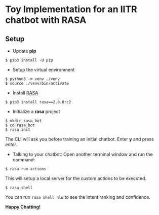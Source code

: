 # Toy Implementation for an IITR chatbot with RASA

## Setup

- Update **pip**
```
$ pip3 install -U pip

```

- Setup the virtual environment
```
$ python3 -m venv ./venv
$ source ./venv/bin/activate
```

- Install [RASA](https://rasa.com/docs/rasa/)
```
$ pip3 install rasa==2.0.0rc2
```

- Initialize a **rasa** project
```
$ mkdir rasa_bot
$ cd rasa_bot
$ rasa init
```
The CLI will ask you before training an initial chatbot. Enter **y** and press *enter*.

- Talking to your chatbot: Open another terminal window and run the command:
```
$ rasa run actions
```
This will setup a local server for the custom actions to be executed.

```
$ rasa shell 
```

You can run `rasa shell nlu` to see the intent ranking and confidence.

**Happy Chatting!**
